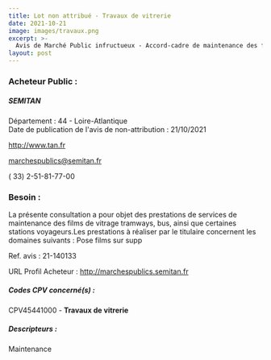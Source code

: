```yaml
---
title: Lot non attribué - Travaux de vitrerie
date: 2021-10-21
image: images/travaux.png
excerpt: >-
  Avis de Marché Public infructueux - Accord-cadre de maintenance des films de protection des vitrages (3 lots)
layout: post
---
```


### Acheteur Public :
##### SEMITAN
Département : 44 - Loire-Atlantique<br/>
Date de publication de l'avis de non-attribution : 21/10/2021


http://www.tan.fr

marchespublics@semitan.fr

( 33) 2-51-81-77-00
### Besoin :

La présente consultation a pour objet des prestations de services de maintenance des films de vitrage tramways, bus, ainsi que certaines stations voyageurs.Les prestations à réaliser par le titulaire concernent les domaines suivants : Pose films sur supp

Ref. avis : 21-140133

URL Profil Acheteur : http://marchespublics.semitan.fr

##### Codes CPV concerné(s) :
CPV45441000 - **Travaux de vitrerie** <br/>

##### Descripteurs :
Maintenance <br/>
